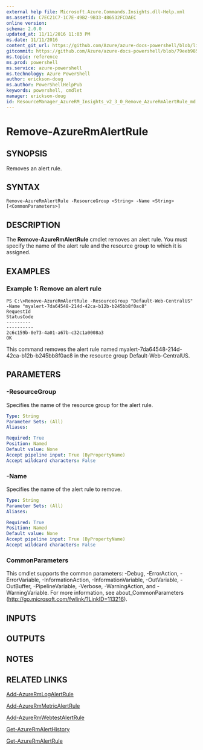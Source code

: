 ```yaml
---
external help file: Microsoft.Azure.Commands.Insights.dll-Help.xml
ms.assetid: C7EC21C7-1C7E-49B2-9B33-486532FCDAEC
online version: 
schema: 2.0.0
updated_at: 11/11/2016 11:03 PM
ms.date: 11/11/2016
content_git_url: https://github.com/Azure/azure-docs-powershell/blob/live/azureps-cmdlets-docs/ResourceManager/AzureRM.Insights/v2.3.0/Remove-AzureRmAlertRule.md
gitcommit: https://github.com/Azure/azure-docs-powershell/blob/79eeb985ea480979357fb4695832a0c3d29a48bf/azureps-cmdlets-docs/ResourceManager/AzureRM.Insights/v2.3.0/Remove-AzureRmAlertRule.md
ms.topic: reference
ms.prod: powershell
ms.service: azure-powershell
ms.technology: Azure PowerShell
author: erickson-doug
ms.author: PowerShellHelpPub
keywords: powershell, cmdlet
manager: erickson-doug
id: ResourceManager_AzureRM_Insights_v2_3_0_Remove_AzureRmAlertRule_md
---
```


# Remove-AzureRmAlertRule

## SYNOPSIS
Removes an alert rule.

## SYNTAX

```
Remove-AzureRmAlertRule -ResourceGroup <String> -Name <String> [<CommonParameters>]
```

## DESCRIPTION
The **Remove-AzureRmAlertRule** cmdlet removes an alert rule.
You must specify the name of the alert rule and the resource group to which it is assigned.

## EXAMPLES

### Example 1: Remove an alert rule
```
PS C:\>Remove-AzureRmAlertRule -ResourceGroup "Default-Web-CentralUS" -Name "myalert-7da64548-214d-42ca-b12b-b245bb8f0ac8"
RequestId                                                                                                    StatusCode
---------                                                                                                    ----------
2c6c159b-0e73-4a01-a67b-c32c1a0008a3                                                                                 OK
```

This command removes the alert rule named myalert-7da64548-214d-42ca-b12b-b245bb8f0ac8 in the resource group Default-Web-CentralUS.

## PARAMETERS

### -ResourceGroup
Specifies the name of the resource group for the alert rule.

```yaml
Type: String
Parameter Sets: (All)
Aliases: 

Required: True
Position: Named
Default value: None
Accept pipeline input: True (ByPropertyName)
Accept wildcard characters: False
```

### -Name
Specifies the name of the alert rule to remove.

```yaml
Type: String
Parameter Sets: (All)
Aliases: 

Required: True
Position: Named
Default value: None
Accept pipeline input: True (ByPropertyName)
Accept wildcard characters: False
```

### CommonParameters
This cmdlet supports the common parameters: -Debug, -ErrorAction, -ErrorVariable, -InformationAction, -InformationVariable, -OutVariable, -OutBuffer, -PipelineVariable, -Verbose, -WarningAction, and -WarningVariable. For more information, see about_CommonParameters (http://go.microsoft.com/fwlink/?LinkID=113216).

## INPUTS

## OUTPUTS

## NOTES

## RELATED LINKS

[Add-AzureRmLogAlertRule](xref:ResourceManager/AzureRM.Insights/v2.3.0/Add-AzureRmLogAlertRule.md)

[Add-AzureRmMetricAlertRule](xref:ResourceManager/AzureRM.Insights/v2.3.0/Add-AzureRmMetricAlertRule.md)

[Add-AzureRmWebtestAlertRule](xref:ResourceManager/AzureRM.Insights/v2.3.0/Add-AzureRmWebtestAlertRule.md)

[Get-AzureRmAlertHistory](xref:ResourceManager/AzureRM.Insights/v2.3.0/Get-AzureRmAlertHistory.md)

[Get-AzureRmAlertRule](xref:ResourceManager/AzureRM.Insights/v2.3.0/Get-AzureRmAlertRule.md)


